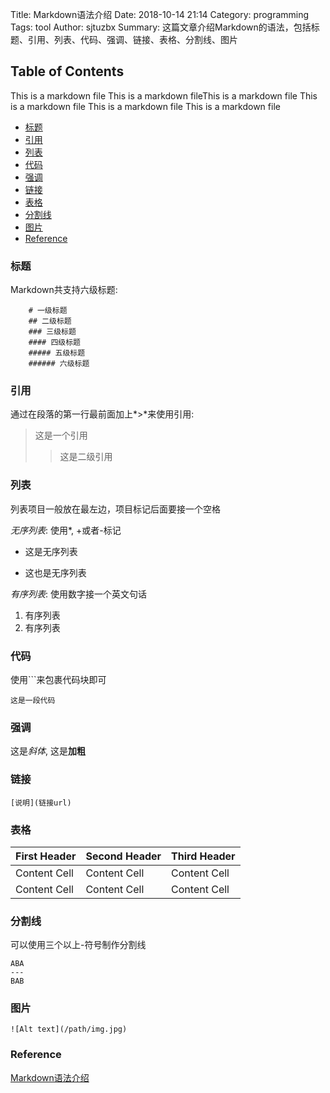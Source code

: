 Title: Markdown语法介绍
Date: 2018-10-14 21:14
Category: programming
Tags: tool
Author: sjtuzbx
Summary: 这篇文章介绍Markdown的语法，包括标题、引用、列表、代码、强调、链接、表格、分割线、图片

## Table of Contents

This is a markdown file This is a markdown fileThis is a markdown file This is a markdown file This is a markdown file This is a markdown file

* [标题](#标题)
* [引用](#引用)
* [列表](#列表)
* [代码](#代码)
* [强调](#强调)
* [链接](#链接)
* [表格](#表格)
* [分割线](#分割线)
* [图片](#图片)
* [Reference](#Reference)

### 标题

Markdown共支持六级标题:

```
    # 一级标题
    ## 二级标题
    ### 三级标题
    #### 四级标题
    ##### 五级标题
    ###### 六级标题
```

### 引用

通过在段落的第一行最前面加上*>*来使用引用:

> 这是一个引用
> > 这是二级引用

### 列表

列表项目一般放在最左边，项目标记后面要接一个空格

*无序列表*: 使用*, +或者-标记

+ 这是无序列表
- 这也是无序列表

*有序列表*: 使用数字接一个英文句话

1. 有序列表
2. 有序列表

### 代码

使用```来包裹代码块即可

```
这是一段代码
```

### 强调

这是*斜体*, 这是**加粗**

### 链接

```
[说明](链接url)
```

### 表格

First Header | Second Header | Third Header
------------ | ------------- | ------------
Content Cell | Content Cell  | Content Cell
Content Cell | Content Cell  | Content Cell

### 分割线

可以使用三个以上-符号制作分割线

```
ABA
---
BAB
```

### 图片

```
![Alt text](/path/img.jpg)
```

### Reference

[Markdown语法介绍](https://coding.net/help/doc/project/markdown.html)